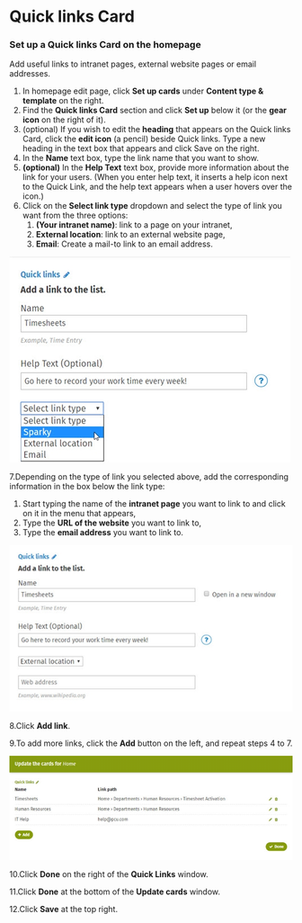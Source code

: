 # Quick links Card



### Set up a Quick links Card on the homepage

Add useful links to intranet pages, external website pages or email addresses.

1. In homepage edit page, click **Set up cards** under **Content type & template** on the right.
2. Find the **Quick links Card** section and click **Set up** below it \(or the **gear icon** on the right of it\).
3. \(optional\) If you wish to edit the **heading** that appears on the Quick links Card, click the **edit icon** \(a pencil\) beside Quick links. Type a new heading in the text box that appears and click Save on the right.
4. In the **Name** text box, type the link name that you want to show.
5. **\(optional\)** In the **Help Text** text box, provide more information about the link for your users. \(When you enter help text, it inserts a help icon next to the Quick Link, and the help text appears when a user hovers over the icon.\)
6. Click on the **Select link type** dropdown and select the type of link you want from the three options:
   1. **\(Your intranet name\)**: link to a page on your intranet,
   2. **External location**: link to an external website page,
   3. **Email**: Create a mail-to link to an email address.

![](../../../../.gitbook/assets/1%20%28111%29.jpg)



7.Depending on the type of link you selected above, add the corresponding information in the box below the link type:

1. Start typing the name of the **intranet page** you want to link to and click on it in the menu that appears,
2. Type the **URL of the website** you want to link to,
3. Type the **email address** you want to link to.

![](../../../../.gitbook/assets/2%20%2822%29.jpg)

8.Click **Add link**.

9.To add more links, click the **Add** button on the left, and repeat steps 4 to 7.

![](../../../../.gitbook/assets/3%20%288%29.jpg)

10.Click **Done** on the right of the **Quick Links** window.

11.Click **Done** at the bottom of the **Update cards** window.

12.Click **Save** at the top right.

